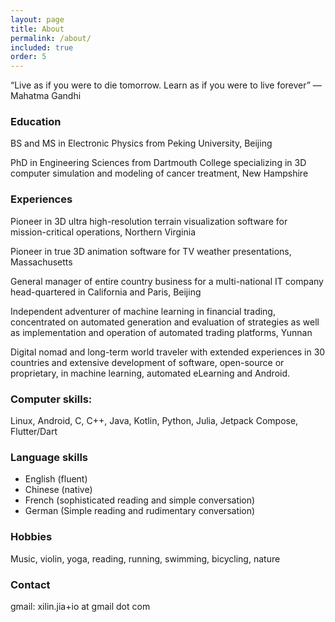```yaml
---
layout: page
title: About
permalink: /about/
included: true
order: 5
---
```


“Live as if you were to die tomorrow.  Learn as if you were to live forever” ― Mahatma Gandhi

### Education
BS and MS in Electronic Physics from Peking University, Beijing

PhD in Engineering Sciences from Dartmouth College specializing in 3D computer simulation and modeling of cancer treatment, New Hampshire

### Experiences
Pioneer in 3D ultra high-resolution terrain visualization software for mission-critical operations, Northern Virginia

Pioneer in true 3D animation software for TV weather presentations, Massachusetts

General manager of entire country business for a multi-national IT company head-quartered in California and Paris, Beijing

Independent adventurer of machine learning in financial trading, concentrated on automated generation and evaluation of strategies as well as implementation and operation of automated trading platforms, Yunnan

Digital nomad and long-term world traveler with extended experiences in 30 countries and extensive development of software, open-source or proprietary, in machine learning, automated eLearning and Android.

### Computer skills: 
Linux, Android, C, C++, Java, Kotlin, Python, Julia, Jetpack Compose, Flutter/Dart

### Language skills
* English (fluent)
* Chinese (native)  
* French (sophisticated reading and simple conversation)
* German (Simple reading and rudimentary conversation)

### Hobbies
Music, violin, yoga, reading, running, swimming, bicycling, nature

### Contact
gmail: xilin.jia+io at gmail dot com